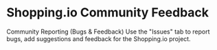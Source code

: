 # Shopping.io Community Feedback
Community Reporting (Bugs & Feedback)
Use the "Issues" tab to report bugs, add suggestions and feedback for the Shopping.io project.
